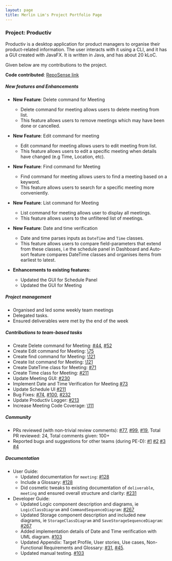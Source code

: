 ```yaml
---
layout: page
title: Merlin Lim's Project Portfolio Page
---
```


### Project: Productiv

Productiv is a desktop application for product managers to organise their product-related information. 
The user interacts with it using a CLI, and it has a GUI created with JavaFX. 
It is written in Java, and has about 20 kLoC.

Given below are my contributions to the project.

**Code contributed**: 
[RepoSense link](https://nus-cs2103-ay2021s1.github.io/tp-dashboard/#breakdown=true&search=merlinlim)

##### New features and Enhancements

* **New Feature**: Delete command for Meeting
    * Delete command for meeting allows users to delete meeting from list.
    * This feature allows users to remove meetings which may have been done or cancelled.
* **New Feature**: Edit command for meeting
    * Edit command for meeting allows users to edit meeting from list.
    * This feature allows users to edit a specific meeting when details have changed (e.g Time, Location, etc).
* **New Feature**: Find command for Meeting
    * Find command for meeting allows users to find a meeting based on a keyword.
    * This feature allows users to search for a specific meeting more conveniently. 
* **New Feature**: List command for Meeting
    * List command for meeting allows user to display all meetings.
    * This feature allows users to the unfiltered list of meetings.
* **New Feature**: Date and time verification
    * Date and time parses inputs as `DateTime` and `Time` classes.
    * This feature allows users to compare field-parameters that extend from these classes, 
    i.e the schedule panel in Dashboard and Auto-sort feature compares DateTime classes and organises items from earliest to latest.
    
* **Enhancements to existing features**: 
    * Updated the GUI for Schedule Panel 
    * Updated the GUI for Meeting
    
##### Project management
  * Organised and led some weekly team meetings
  * Delegated tasks.
  * Ensured deliverables were met by the end of the week

##### Contributions to team-based tasks
* Create Delete command for Meeting: 
[\#44](https://github.com/AY2021S1-CS2103T-F11-2/tp/pull/44), 
[\#52](https://github.com/AY2021S1-CS2103T-F11-2/tp/pull/52)
* Create Edit command for Meeting:
[\75](https://github.com/AY2021S1-CS2103T-F11-2/tp/pull/75)
* Create find command for Meeting:
[\121](https://github.com/AY2021S1-CS2103T-F11-2/tp/pull/121) 
* Create list command for Meeting:
[\121](https://github.com/AY2021S1-CS2103T-F11-2/tp/pull/121)  
* Create DateTime class for Meeting: 
[\#71](https://github.com/AY2021S1-CS2103T-F11-2/tp/pull/71)
* Create Time class for Meeting:
[\#211](https://github.com/AY2021S1-CS2103T-F11-2/tp/pull/211)
* Update Meeting GUI:
[\#230](https://github.com/AY2021S1-CS2103T-F11-2/tp/pull/230)
* Implement Date and Time Verification for Meeting
[\#73](https://github.com/AY2021S1-CS2103T-F11-2/tp/pull/73)
* Update Schedule UI
[#211](https://github.com/AY2021S1-CS2103T-F11-2/tp/pull/211)
* Bug Fixes:
[\#74](https://github.com/AY2021S1-CS2103T-F11-2/tp/pull/74), 
[\#100](https://github.com/AY2021S1-CS2103T-F11-2/tp/pull/100), 
[\#232](https://github.com/AY2021S1-CS2103T-F11-2/tp/pull/232)
* Update Productiv Logger:
[\#213](https://github.com/AY2021S1-CS2103T-F11-2/tp/pull/213)
* Increase Meeting Code Coverage:
[\111](https://github.com/AY2021S1-CS2103T-F11-2/tp/pull/111)

##### Community
  * PRs reviewed (with non-trivial review comments): 
  [\#77](https://github.com/AY2021S1-CS2103T-F11-2/tp/pull/77), 
  [\#99](https://github.com/AY2021S1-CS2103T-F11-2/tp/pull/99), 
  [\#19](https://github.com/AY2021S1-CS2103T-F11-2/tp/pull/228),
  Total PR reviewed: 24, Total comments given: 100+
  * Reported bugs and suggestions for other teams (during PE-D):
  [\#1](https://github.com/MerlinLim/ped/issues/1)
  [\#2](https://github.com/MerlinLim/ped/issues/2)
  [\#3](https://github.com/MerlinLim/ped/issues/3)
  [\#4](https://github.com/MerlinLim/ped/issues/4)

##### Documentation
  * User Guide:
    * Updated documentation for `meeting`:
    [\#128](https://github.com/AY2021S1-CS2103T-F11-2/tp/pull/128)
    * Include a Glossary:
    [\#128](https://github.com/AY2021S1-CS2103T-F11-2/tp/pull/128)
    * Did cosmetic tweaks to existing documentation of `deliverable`, `meeting` 
    and ensured overall structure and clarity: 
    [\#231](https://github.com/AY2021S1-CS2103T-F11-2/tp/pull/231)
  * Developer Guide:
    * Updated Logic component description and diagrams, ie `LogicClassDiagram` 
    and `CommandSequenceDiagram`: 
    [\#267](https://github.com/AY2021S1-CS2103T-F11-2/tp/pull/267)
    * Updated Storage component description and included new diagrams, ie 
    `StorageClassDiagram` and `SaveStorageSequenceDiagram`:
    [\#267](https://github.com/AY2021S1-CS2103T-F11-2/tp/pull/267)
    * Added implementation details of Date and Time verification with UML diagram.
    [\#103](https://github.com/AY2021S1-CS2103T-F11-2/tp/pull/103)
    * Updated Appendix: Target Profile, User stories, Use cases, Non-Functional Requirements and Glossary: 
    [\#31](https://github.com/AY2021S1-CS2103T-F11-2/tp/pull/31), 
    [\#45](https://github.com/AY2021S1-CS2103T-F11-2/tp/pull/45).
    * Updated manual testing.
    [\#103](https://github.com/AY2021S1-CS2103T-F11-2/tp/pull/103)
